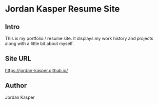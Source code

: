 # Jordan Kasper Resume Site
## Intro
This is my portfolio / resume site.  It displays my work history and projects along with a little bit about myself.

## Site URL
https://jordan-kasper.github.io/

## Author
Jordan Kasper
